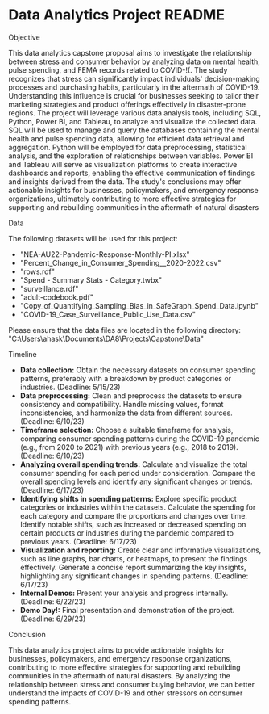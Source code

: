 # Data Analytics Project README

Objective

This data analytics capstone proposal aims to investigate the relationship between stress and consumer behavior by analyzing data on mental health, pulse spending, and FEMA records related to COVID-!(. The study recognizes that stress can significantly impact individuals' decision-making processes and purchasing habits, particularly in the aftermath of COVID-19. Understanding this influence is crucial for businesses seeking to tailor their marketing strategies and product offerings effectively in disaster-prone regions. The project will leverage various data analysis tools, including SQL, Python, Power BI, and Tableau, to analyze and visualize the collected data. SQL will be used to manage and query the databases containing the mental health and pulse spending data, allowing for efficient data retrieval and aggregation. Python will be employed for data preprocessing, statistical analysis, and the exploration of relationships between variables. Power BI and Tableau will serve as visualization platforms to create interactive dashboards and reports, enabling the effective communication of findings and insights derived from the data. The study's conclusions may offer actionable insights for businesses, policymakers, and emergency response organizations, ultimately contributing to more effective strategies for supporting and rebuilding communities in the aftermath of natural disasters

Data

The following datasets will be used for this project:

- "NEA-AU22-Pandemic-Response-Monthly-PI.xlsx"
- "Percent_Change_in_Consumer_Spending__2020-2022.csv"
- "rows.rdf"
- "Spend - Summary Stats - Category.twbx"
- "surveillance.rdf"
- "adult-codebook.pdf"
- "Copy_of_Quantifying_Sampling_Bias_in_SafeGraph_Spend_Data.ipynb"
- "COVID-19_Case_Surveillance_Public_Use_Data.csv"

Please ensure that the data files are located in the following directory: "C:\Users\ahask\Documents\DA8\Projects\Capstone\Data\"

Timeline

- **Data collection:** Obtain the necessary datasets on consumer spending patterns, preferably with a breakdown by product categories or industries. (Deadline: 5/15/23)
- **Data preprocessing:** Clean and preprocess the datasets to ensure consistency and compatibility. Handle missing values, format inconsistencies, and harmonize the data from different sources. (Deadline: 6/10/23)
- **Timeframe selection:** Choose a suitable timeframe for analysis, comparing consumer spending patterns during the COVID-19 pandemic (e.g., from 2020 to 2021) with previous years (e.g., 2018 to 2019). (Deadline: 6/10/23)
- **Analyzing overall spending trends:** Calculate and visualize the total consumer spending for each period under consideration. Compare the overall spending levels and identify any significant changes or trends. (Deadline: 6/17/23)
- **Identifying shifts in spending patterns:** Explore specific product categories or industries within the datasets. Calculate the spending for each category and compare the proportions and changes over time. Identify notable shifts, such as increased or decreased spending on certain products or industries during the pandemic compared to previous years. (Deadline: 6/17/23)
- **Visualization and reporting:** Create clear and informative visualizations, such as line graphs, bar charts, or heatmaps, to present the findings effectively. Generate a concise report summarizing the key insights, highlighting any significant changes in spending patterns. (Deadline: 6/17/23)
- **Internal Demos:** Present your analysis and progress internally. (Deadline: 6/22/23)
- **Demo Day!:** Final presentation and demonstration of the project. (Deadline: 6/29/23)

Conclusion

This data analytics project aims to provide actionable insights for businesses, policymakers, and emergency response organizations, contributing to more effective strategies for supporting and rebuilding communities in the aftermath of natural disasters. By analyzing the relationship between stress and consumer buying behavior, we can better understand the impacts of COVID-19 and other stressors on consumer spending patterns.
